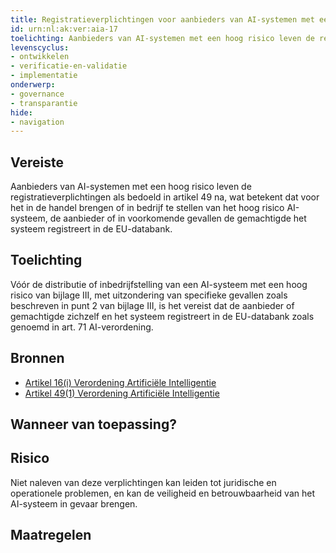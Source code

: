 ```yaml
---
title: Registratieverplichtingen voor aanbieders van AI-systemen met een hoog risico
id: urn:nl:ak:ver:aia-17
toelichting: Aanbieders van AI-systemen met een hoog risico leven de registratieverplichtingen als bedoeld in artikel 49 na, wat betekent dat voor het in de handel brengen of in bedrijf te stellen van het hoog risico AI-systeem, de aanbieder of in voorkomende gevallen de gemachtigde het systeem registreert in de EU-databank. 
levenscyclus:
- ontwikkelen
- verificatie-en-validatie
- implementatie
onderwerp:
- governance
- transparantie
hide:
- navigation
---
```


<!-- tags -->
## Vereiste

Aanbieders van AI-systemen met een hoog risico leven de registratieverplichtingen als bedoeld in artikel 49 na, wat betekent dat voor het in de handel brengen of in bedrijf te stellen van het hoog risico AI-systeem, de aanbieder of in voorkomende gevallen de gemachtigde het systeem registreert in de EU-databank.


## Toelichting

Vóór de distributie of inbedrijfstelling van een AI-systeem met een hoog risico van bijlage III, met uitzondering van specifieke gevallen zoals beschreven in punt 2 van bijlage III, is het vereist dat de aanbieder of gemachtigde zichzelf en het systeem registreert in de EU-databank zoals genoemd in art.
71 AI-verordening.

## Bronnen

- [Artikel 16(i) Verordening Artificiële Intelligentie](https://eur-lex.europa.eu/legal-content/NL/TXT/HTML/?uri=OJ:L_202401689#d1e3823-1-1)
- [Artikel 49(1) Verordening Artificiële Intelligentie](https://eur-lex.europa.eu/legal-content/NL/TXT/HTML/?uri=OJ:L_202401689#d1e5358-1-1)

## Wanneer van toepassing?


## Risico

Niet naleven van deze verplichtingen kan leiden tot juridische en operationele problemen, en kan de veiligheid en betrouwbaarheid van het AI-systeem in gevaar brengen.


## Maatregelen

<!-- list_maatregelen vereiste/aia-17-registratieverplichtingen no-search no-onderwerp no-rol no-levenscyclus -->
